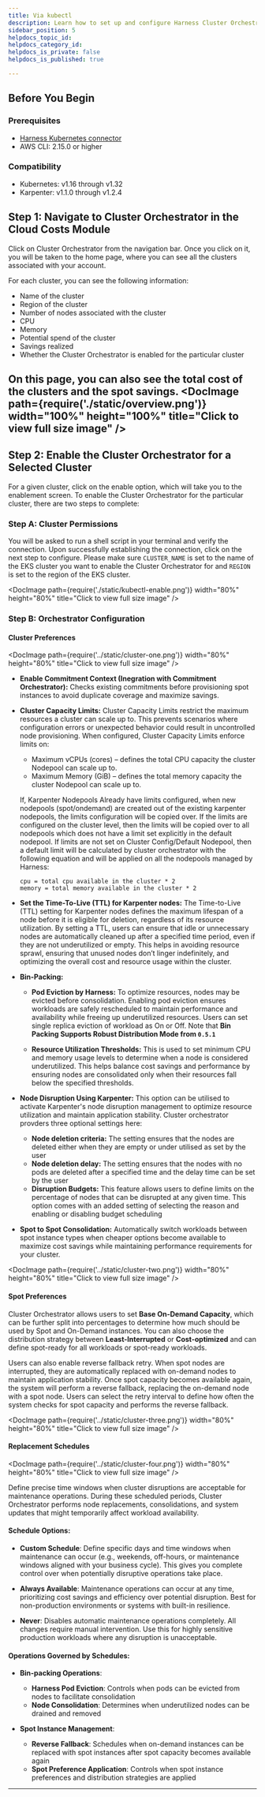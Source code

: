 ```yaml
---
title: Via kubectl
description: Learn how to set up and configure Harness Cluster Orchestrator for AWS EKS using kubectl
sidebar_position: 5
helpdocs_topic_id: 
helpdocs_category_id: 
helpdocs_is_private: false
helpdocs_is_published: true

---
```

## Before You Begin

### Prerequisites
- [Harness Kubernetes connector](/docs/platform/connectors/cloud-providers/add-a-kubernetes-cluster-connector)
- AWS CLI: 2.15.0 or higher

### Compatibility
- Kubernetes: v1.16 through v1.32
- Karpenter: v1.1.0 through v1.2.4


## Step 1: Navigate to Cluster Orchestrator in the Cloud Costs Module

Click on Cluster Orchestrator from the navigation bar. Once you click on it, you will be taken to the home page, where you can see all the clusters associated with your account. 

For each cluster, you can see the following information:
- Name of the cluster
- Region of the cluster
- Number of nodes associated with the cluster
- CPU
- Memory
- Potential spend of the cluster
- Savings realized
- Whether the Cluster Orchestrator is enabled for the particular cluster

On this page, you can also see the total cost of the clusters and the spot savings.
<DocImage path={require('./static/overview.png')} width="100%" height="100%" title="Click to view full size image" />
------

## Step 2: Enable the Cluster Orchestrator for a Selected Cluster

For a given cluster, click on the enable option, which will take you to the enablement screen. To enable the Cluster Orchestrator for the particular cluster, there are two steps to complete:

### Step A: Cluster Permissions

You will be asked to run a shell script in your terminal and verify the connection. Upon successfully establishing the connection, click on the next step to configure. Please make sure `CLUSTER_NAME` is set to the name of the EKS cluster you want to enable the Cluster Orchestrator for and `REGION` is set to the region of the EKS cluster.

<DocImage path={require('./static/kubectl-enable.png')} width="80%" height="80%" title="Click to view full size image" />

### Step B: Orchestrator Configuration

#### Cluster Preferences
<DocImage path={require('../static/cluster-one.png')} width="80%" height="80%" title="Click to view full size image" />
- **Enable Commitment Context (Inegration with Commitment Orchestrator):** Checks existing commitments before provisioning spot instances to avoid duplicate coverage and maximize savings.

- **Cluster Capacity Limits:** Cluster Capacity Limits restrict the maximum resources a cluster can scale up to. This prevents scenarios where configuration errors or unexpected behavior could result in uncontrolled node provisioning. When configured, Cluster Capacity Limits enforce limits on:
    - Maximum vCPUs (cores) – defines the total CPU capacity the cluster Nodepool can scale up to.
    - Maximum Memory (GiB) – defines the total memory capacity the cluster Nodepool can scale up to.

    If, Karpenter Nodepools Already have limits configured, when new nodepools (spot/ondemand) are created out of the existing karpenter nodepools, the limits configuration will be copied over. If the limits are configured on the cluster level, then the limits will be copied over to all nodepools which does not have a limit set explicitly in the default nodepool. If limits are not set on Cluster Config/Default Nodepool, then a default limit will be calculated by cluster orchestrator with the following equation and will be applied on all the nodepools managed by Harness:

    ```
    cpu = total cpu available in the cluster * 2
    memory = total memory available in the cluster * 2
    ```
  
- **Set the Time-To-Live (TTL) for Karpenter nodes:** The Time-to-Live (TTL) setting for Karpenter nodes defines the maximum lifespan of a node before it is eligible for deletion, regardless of its resource utilization. By setting a TTL, users can ensure that idle or unnecessary nodes are automatically cleaned up after a specified time period, even if they are not underutilized or empty. This helps in avoiding resource sprawl, ensuring that unused nodes don’t linger indefinitely, and optimizing the overall cost and resource usage within the cluster.

- **Bin-Packing:** 
    -  **Pod Eviction by Harness:** To optimize resources, nodes may be evicted before consolidation. Enabling pod eviction ensures workloads are safely rescheduled to maintain performance and availability while freeing up underutilized resources. Users can set single replica eviction of workload as On or Off. Note that **Bin Packing Supports Robust Distribution Mode from `0.5.1`**

    - **Resource Utilization Thresholds:** This is used to set minimum CPU and memory usage levels to determine when a node is considered underutilized. This helps balance cost savings and performance by ensuring nodes are consolidated only when their resources fall below the specified thresholds.

- **Node Disruption Using Karpenter:** This option can be utilised to activate Karpenter's node disruption management to optimize resource utilization and maintain application stability. Cluster orchestrator provders three optional settings here:
    - **Node deletion criteria:** The setting ensures that the nodes are deleted either when they are empty or under utilised as set by the user
    - **Node deletion delay:** The setting ensures that the nodes with no pods are deleted after a specified time and the delay time can be set by the user
    - **Disruption Budgets:** This feature allows users to define limits on the percentage of nodes that can be disrupted at any given time. This option comes with an added setting of selecting the reason and enabling or disabling budget scheduling

- **Spot to Spot Consolidation:** Automatically switch workloads between spot instance types when cheaper options become available to maximize cost savings while maintaining performance requirements for your cluster. 

<DocImage path={require('../static/cluster-two.png')} width="80%" height="80%" title="Click to view full size image" />

#### Spot Preferences

Cluster Orchestrator allows users to set **Base On-Demand Capacity**, which can be further split into percentages to determine how much should be used by Spot and On-Demand instances. You can also choose the distribution strategy between **Least-Interrupted** or **Cost-optimized** and can define spot-ready for all workloads or spot-ready workloads. 

Users can also enable reverse fallback retry. When spot nodes are interrupted, they are automatically replaced with on-demand nodes to maintain application stability. Once spot capacity becomes available again, the system will perform a reverse fallback, replacing the on-demand node with a spot node. Users can select the retry interval to define how often the system checks for spot capacity and performs the reverse fallback.

<DocImage path={require('../static/cluster-three.png')} width="80%" height="80%" title="Click to view full size image" />

#### Replacement Schedules

<DocImage path={require('../static/cluster-four.png')} width="80%" height="80%" title="Click to view full size image" />

Define precise time windows when cluster disruptions are acceptable for maintenance operations. During these scheduled periods, Cluster Orchestrator performs node replacements, consolidations, and system updates that might temporarily affect workload availability.

#### Schedule Options:

- **Custom Schedule**: Define specific days and time windows when maintenance can occur (e.g., weekends, off-hours, or maintenance windows aligned with your business cycle). This gives you complete control over when potentially disruptive operations take place.

- **Always Available**: Maintenance operations can occur at any time, prioritizing cost savings and efficiency over potential disruption. Best for non-production environments or systems with built-in resilience.

- **Never**: Disables automatic maintenance operations completely. All changes require manual intervention. Use this for highly sensitive production workloads where any disruption is unacceptable.

#### Operations Governed by Schedules:

- **Bin-packing Operations**:
  - **Harness Pod Eviction**: Controls when pods can be evicted from nodes to facilitate consolidation
  - **Node Consolidation**: Determines when underutilized nodes can be drained and removed

- **Spot Instance Management**:
  - **Reverse Fallback**: Schedules when on-demand instances can be replaced with spot instances after spot capacity becomes available again
  - **Spot Preference Application**: Controls when spot instance preferences and distribution strategies are applied

-----

